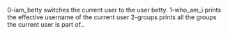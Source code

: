 0-iam_betty  switches the current user to the user betty.
1-who_am_i prints the effective username of the current user
2-groups prints all the groups the current user is part of..
